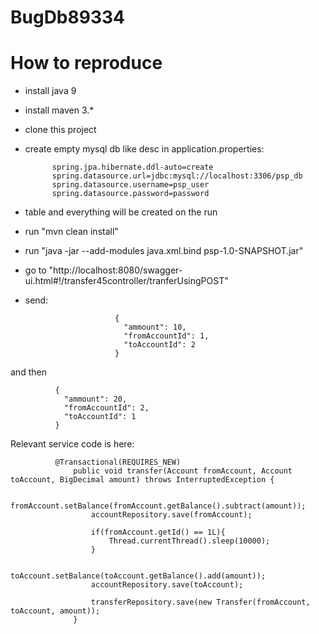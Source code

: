 # BugDb89334

# How to reproduce

* install java 9
* install maven 3.*
* clone this project
* create empty mysql db like desc in application.properties:

            spring.jpa.hibernate.ddl-auto=create
            spring.datasource.url=jdbc:mysql://localhost:3306/psp_db
            spring.datasource.username=psp_user
            spring.datasource.password=password

* table and everything will be created on the run
* run "mvn clean install"
* run "java -jar --add-modules java.xml.bind psp-1.0-SNAPSHOT.jar"
* go to "http://localhost:8080/swagger-ui.html#!/transfer45controller/tranferUsingPOST"
* send:

                          {
                            "ammount": 10,
                            "fromAccountId": 1,
                            "toAccountId": 2
                          }
              
and then

              {
                "ammount": 20,
                "fromAccountId": 2,
                "toAccountId": 1
              }
              
Relevant service code is here:

              @Transactional(REQUIRES_NEW)
                  public void transfer(Account fromAccount, Account toAccount, BigDecimal amount) throws InterruptedException {

                      fromAccount.setBalance(fromAccount.getBalance().subtract(amount));
                      accountRepository.save(fromAccount);

                      if(fromAccount.getId() == 1L){
                          Thread.currentThread().sleep(10000);
                      }

                      toAccount.setBalance(toAccount.getBalance().add(amount));
                      accountRepository.save(toAccount);

                      transferRepository.save(new Transfer(fromAccount, toAccount, amount));
                  }
